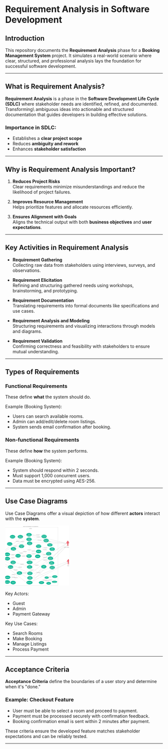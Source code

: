 # Requirement Analysis in Software Development

##  Introduction
This repository documents the **Requirement Analysis** phase for a **Booking Management System** project. It simulates a real-world scenario where clear, structured, and professional analysis lays the foundation for successful software development.

---

##  What is Requirement Analysis?
**Requirement Analysis** is a phase in the **Software Development Life Cycle (SDLC)** where stakeholder needs are identified, refined, and documented. Transforming\\ ambiguous ideas into actionable and structured documentation that guides developers in building effective solutions.

### Importance in SDLC:
- Establishes a **clear project scope**
- Reduces **ambiguity and rework**
- Enhances **stakeholder satisfaction**

---

##  Why is Requirement Analysis Important?
1. **Reduces Project Risks**  
   Clear requirements minimize misunderstandings and reduce the likelihood of project failures.

2. **Improves Resource Management**  
   Helps prioritize features and allocate resources efficiently.

3. **Ensures Alignment with Goals**  
   Aligns the technical output with both **business objectives** and **user expectations**.

---

##  Key Activities in Requirement Analysis

- **Requirement Gathering**  
  Collecting raw data from stakeholders using interviews, surveys, and observations.

- **Requirement Elicitation**  
  Refining and structuring gathered needs using workshops, brainstorming, and prototyping.

- **Requirement Documentation**  
  Translating requirements into formal documents like specifications and use cases.

- **Requirement Analysis and Modeling**  
  Structuring requirements and visualizing interactions through models and diagrams.

- **Requirement Validation**  
  Confirming correctness and feasibility with stakeholders to ensure mutual understanding.

---

##  Types of Requirements

###  Functional Requirements
These define **what** the system should do.

Example (Booking System):
- Users can search available rooms.
- Admin can add/edit/delete room listings.
- System sends email confirmation after booking.

###  Non-functional Requirements
These define **how** the system performs.

Example (Booking System):
- System should respond within 2 seconds.
- Must support 1,000 concurrent users.
- Data must be encrypted using AES-256.

---

##  Use Case Diagrams

Use Case Diagrams offer a visual depiction of how different **actors** interact with the **system**.

![Use Case Diagram](alx-booking-uc.png)

Key Actors:
- Guest
- Admin
- Payment Gateway

Key Use Cases:
- Search Rooms
- Make Booking
- Manage Listings
- Process Payment

---

##  Acceptance Criteria

**Acceptance Criteria** define the boundaries of a user story and determine when it's "done."

### Example: Checkout Feature

- User must be able to select a room and proceed to payment.
- Payment must be processed securely with confirmation feedback.
- Booking confirmation email is sent within 2 minutes after payment.

These criteria ensure the developed feature matches stakeholder expectations and can be reliably tested.

---

